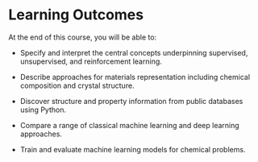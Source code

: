 # Learning Outcomes

At the end of this course, you will be able to:

- Specify and interpret the central concepts underpinning supervised, unsupervised, and reinforcement learning.

- Describe approaches for materials representation including chemical composition and crystal structure.

- Discover structure and property information from public databases using Python.

- Compare a range of classical machine learning and deep learning approaches.

- Train and evaluate machine learning models for chemical problems.

